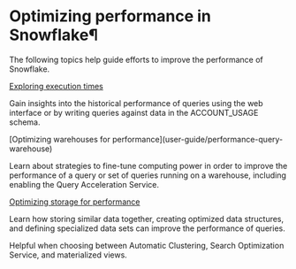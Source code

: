 # Optimizing performance in Snowflake¶

The following topics help guide efforts to improve the performance of
Snowflake.

[Exploring execution times](user-guide/performance-query-exploring)

    

Gain insights into the historical performance of queries using the web
interface or by writing queries against data in the ACCOUNT_USAGE schema.

[Optimizing warehouses for performance](user-guide/performance-query-
warehouse)

    

Learn about strategies to fine-tune computing power in order to improve the
performance of a query or set of queries running on a warehouse, including
enabling the Query Acceleration Service.

[Optimizing storage for performance](user-guide/performance-query-storage)

    

Learn how storing similar data together, creating optimized data structures,
and defining specialized data sets can improve the performance of queries.

Helpful when choosing between Automatic Clustering, Search Optimization
Service, and materialized views.

